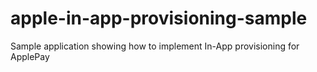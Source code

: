# apple-in-app-provisioning-sample
Sample application showing how to implement In-App provisioning for ApplePay
